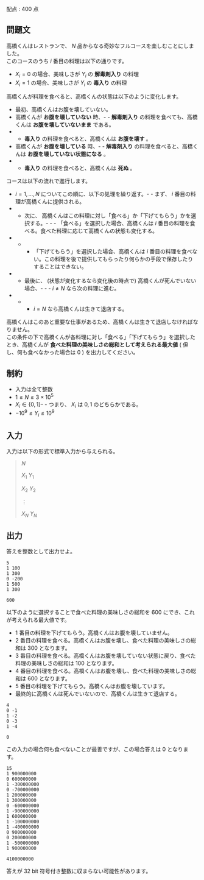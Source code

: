 配点 : $400$ 点

## 問題文

高橋くんはレストランで、 $N$ 品からなる奇妙なフルコースを楽しむことにしました。<br>
このコースのうち $i$ 番目の料理は以下の通りです。

- $X_i=0$ の場合、美味しさが $Y_i$ の **解毒剤入り** の料理
- $X_i=1$ の場合、美味しさが $Y_i$ の **毒入り** の料理

高橋くんが料理を食べると、高橋くんの状態は以下のように変化します。  

- 最初、高橋くんはお腹を壊していない。
- 高橋くんが **お腹を壊していない** 時、-   - **解毒剤入り** の料理を食べても、高橋くんは **お腹を壊していないまま** である。
-   - **毒入り** の料理を食べると、高橋くんは **お腹を壊す** 。
- 高橋くんが **お腹を壊している** 時、-   - **解毒剤入り** の料理を食べると、高橋くんは **お腹を壊していない状態になる** 。
-   - **毒入り** の料理を食べると、高橋くんは **死ぬ** 。

コースは以下の流れで進行します。

- $i = 1, \ldots, N$ についてこの順に、以下の処理を繰り返す。-   - まず、 $i$ 番目の料理が高橋くんに提供される。
-   - 次に、 高橋くんはこの料理に対し「食べる」か「下げてもらう」かを選択する。-   -   - 「食べる」を選択した場合、高橋くんは $i$ 番目の料理を食べる。食べた料理に応じて高橋くんの状態も変化する。
-   -   - 「下げてもらう」を選択した場合、高橋くんは $i$ 番目の料理を食べない。この料理を後で提供してもらったり何らかの手段で保存したりすることはできない。
-   - 最後に、 (状態が変化するなら変化後の時点で) 高橋くんが死んでいない場合、-   -   - $i \neq N$ なら次の料理に進む。
-   -   - $i = N$ なら高橋くんは生きて退店する。

高橋くんはこのあと重要な仕事があるため、高橋くんは生きて退店しなければなりません。<br>
この条件の下で高橋くんが各料理に対し「食べる」「下げてもらう」を選択したとき、高橋くんが **食べた料理の美味しさの総和として考えられる最大値** ( 但し、何も食べなかった場合は $0$ ) を出力してください。

## 制約

- 入力は全て整数
- $1 \le N \le 3 \times 10^5$
- $X_i \in \{0,1\}$-   - つまり、 $X_i$ は $0,1$ のどちらかである。
- $-10^9 \le Y_i \le 10^9$

## 入力

入力は以下の形式で標準入力から与えられる。

> $N$
> 
> $X_1$ $Y_1$
> 
> $X_2$ $Y_2$
> 
> $\vdots$
> 
> $X_N$ $Y_N$

## 出力

答えを整数として出力せよ。

```input1
5
1 100
1 300
0 -200
1 500
1 300
```

```output1
600
```

以下のように選択することで食べた料理の美味しさの総和を $600$ にでき、これが考えられる最大値です。

- $1$ 番目の料理を下げてもらう。高橋くんはお腹を壊していません。
- $2$ 番目の料理を食べる。高橋くんはお腹を壊し、食べた料理の美味しさの総和は $300$ となります。
- $3$ 番目の料理を食べる。高橋くんはお腹を壊していない状態に戻り、食べた料理の美味しさの総和は $100$ となります。
- $4$ 番目の料理を食べる。高橋くんはお腹を壊し、食べた料理の美味しさの総和は $600$ となります。
- $5$ 番目の料理を下げてもらう。高橋くんはお腹を壊しています。
- 最終的に高橋くんは死んでいないので、高橋くんは生きて退店する。

```input2
4
0 -1
1 -2
0 -3
1 -4
```

```output2
0
```

この入力の場合何も食べないことが最善ですが、この場合答えは $0$ となります。

```input3
15
1 900000000
0 600000000
1 -300000000
0 -700000000
1 200000000
1 300000000
0 -600000000
1 -900000000
1 600000000
1 -100000000
1 -400000000
0 900000000
0 200000000
1 -500000000
1 900000000
```

```output3
4100000000
```

答えが $32$ bit 符号付き整数に収まらない可能性があります。